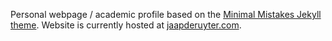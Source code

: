 Personal webpage / academic profile based on the [Minimal Mistakes Jekyll theme](https://github.com/mmistakes/minimal-mistakes).
Website is currently hosted at [jaapderuyter.com](jaapderuyter.com).
